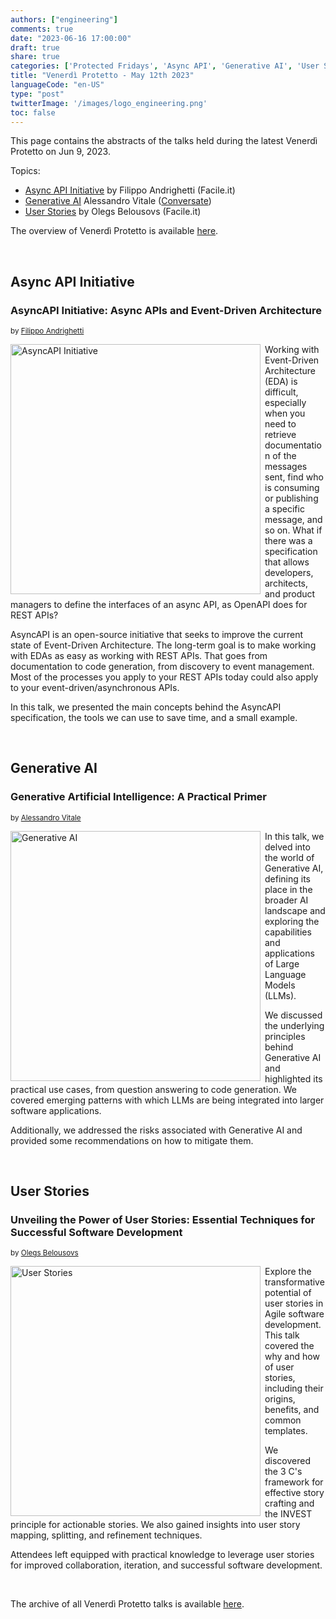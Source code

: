 ```yaml
---
authors: ["engineering"]
comments: true
date: "2023-06-16 17:00:00"
draft: true
share: true
categories: ['Protected Fridays', 'Async API', 'Generative AI', 'User Stories']
title: "Venerdì Protetto - May 12th 2023"
languageCode: "en-US"
type: "post"
twitterImage: '/images/logo_engineering.png'
toc: false
---
```



This page contains the abstracts of the talks held during the latest Venerdì Protetto on Jun 9, 2023. 

Topics:

- [Async API Initiative](#async-api-initiative) by Filippo Andrighetti (Facile.it)
- [Generative AI](#generative-ai) Alessandro Vitale ([Conversate](https://www.conversate.eu/))
- [User Stories](#user-stories) by Olegs Belousovs (Facile.it)


The overview of Venerdì Protetto is available [here](https://engineering.facile.it/blog/eng/v-protetto/).

<br>

## Async API Initiative

### AsyncAPI Initiative: Async APIs and Event-Driven Architecture

<sup>by [Filippo Andrighetti](https://it.linkedin.com/in/filippo-andrighetti-862749b0)<sup>
  
<a href="https://github.com/anaradujko/facile-it.github.io/blob/protected-friday/static/images/venerd%C3%AC_protetto/async_api_initiative.png?raw=true" target="_blank"> 
<img align="left" style="width:400px; margin-right: 0.5em" src="https://github.com/anaradujko/facile-it.github.io/blob/protected-friday/static/images/venerd%C3%AC_protetto/async_api_initiative.png?raw=true" alt="AsyncAPI Initiative" title="AsyncAPI Initiative" /> 
</a>

Working with Event-Driven Architecture (EDA) is difficult, especially when you need to retrieve documentation of the messages sent, find who is consuming or publishing a specific message, and so on. 
What if there was a specification that allows developers, architects, and product managers to define the interfaces of an async API, as OpenAPI does for REST APIs?

AsyncAPI is an open-source initiative that seeks to improve the current state of Event-Driven Architecture. The long-term goal is to make working with EDAs as easy as working with REST APIs. 
That goes from documentation to code generation, from discovery to event management. Most of the processes you apply to your REST APIs today could also apply to your event-driven/asynchronous APIs.

In this talk, we presented the main concepts behind the AsyncAPI specification, the tools we can use to save time, and a small example.
  
<br>

## Generative AI

### Generative Artificial Intelligence: A Practical Primer

<sup>by [Alessandro Vitale](https://it.linkedin.com/in/alessandrovitale)<sup>
  
<a href="https://github.com/anaradujko/facile-it.github.io/blob/protected-friday/static/images/venerd%C3%AC_protetto/generative_ai.png?raw=true" target="_blank"> 
<img align="left" style="width:400px; margin-right: 0.5em" src="https://github.com/anaradujko/facile-it.github.io/blob/protected-friday/static/images/venerd%C3%AC_protetto/generative_ai.png?raw=true" alt="Generative AI" title="Generative AI" /> 
</a>

In this talk, we delved into the world of Generative AI, defining its place in the broader AI landscape and exploring the capabilities and applications of Large Language Models (LLMs).

We discussed the underlying principles behind Generative AI and highlighted its practical use cases, from question answering to code generation. 
We covered emerging patterns with which LLMs are being integrated into larger software applications.

Additionally, we addressed the risks associated with Generative AI and provided some recommendations on how to mitigate them.
  
<br>

## User Stories
  
### Unveiling the Power of User Stories: Essential Techniques for Successful Software Development
  
<sup>by [Olegs Belousovs](https://it.linkedin.com/in/olegsbelousovs)<sup>
  
<a href="https://github.com/anaradujko/facile-it.github.io/blob/protected-friday/static/images/venerd%C3%AC_protetto/user_stories.pngr?aw=true" target="_blank"> 
<img align="left" style="width:400px; margin-right: 0.5em" src="https://github.com/anaradujko/facile-it.github.io/blob/protected-friday/static/images/venerd%C3%AC_protetto/user_stories.png?raw=true" alt="User Stories" title="User Stories" /> 
</a>
  
Explore the transformative potential of user stories in Agile software development. This talk covered the why and how of user stories, including their origins, benefits, and common templates. 

We discovered the 3 C's framework for effective story crafting and the INVEST principle for actionable stories. We also gained insights into user story mapping, splitting, and refinement techniques. 

Attendees left equipped with practical knowledge to leverage user stories for improved collaboration, iteration, and successful software development.
  
<br>
  
The archive of all Venerdì Protetto talks is available [here](/categories/protected-fridays).
